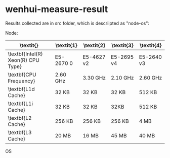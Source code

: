 # wenhui-measure-result

Results collected are in src folder, which is descriipted as "node-os":

Node:

| **\textit{}**                      | **\textit{1}** | **\textit{2}** | **\textit{3}** | **\textit{4}** |
|------------------------------------|----------------|----------------|----------------|----------------|
| \textbf{Intel(R) Xeon(R) CPU Type} | E5-2670 0      | E5-4627 v2     | E5-2695 v4     | E5-2640 v3     |
| \textbf{CPU Frequency}             | 2.60 GHz       | 3.30 GHz       | 2.10 GHz       | 2.60 GHz       |
| \textbf{L1d Cache}                 | 32 KB          | 32 KB          | 32 KB          | 512 KB         |
| \textbf{L1i Cache}                 | 32 KB          | 32 KB          | 32KB           | 512 KB         |
| \textbf{L2 Cache}                  | 256 KB         | 256 KB         | 256 KB         | 4 MB           |
| \textbf{L3 Cache}                  | 20 MB          | 16 MB          | 45 MB          | 40 MB          |


OS
